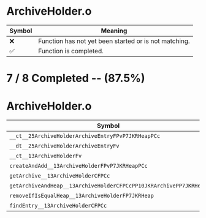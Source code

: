 # ArchiveHolder.o
| Symbol | Meaning 
| ------------- | ------------- 
| :x: | Function has not yet been started or is not matching. 
| :white_check_mark: | Function is completed. 


# 7 / 8 Completed -- (87.5%)
# ArchiveHolder.o
| Symbol | Decompiled? |
| ------------- | ------------- |
| `__ct__25ArchiveHolderArchiveEntryFPvP7JKRHeapPCc` | :white_check_mark: |
| `__dt__25ArchiveHolderArchiveEntryFv` | :white_check_mark: |
| `__ct__13ArchiveHolderFv` | :white_check_mark: |
| `createAndAdd__13ArchiveHolderFPvP7JKRHeapPCc` | :white_check_mark: |
| `getArchive__13ArchiveHolderCFPCc` | :white_check_mark: |
| `getArchiveAndHeap__13ArchiveHolderCFPCcPP10JKRArchivePP7JKRHeap` | :white_check_mark: |
| `removeIfIsEqualHeap__13ArchiveHolderFP7JKRHeap` | :x: |
| `findEntry__13ArchiveHolderCFPCc` | :white_check_mark: |
